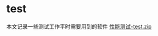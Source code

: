 # test
本文记录一些测试工作平时需要用到的软件
[性能测试-test.zip](https://github.com/KeXiping/test/files/8945665/-test.zip)

